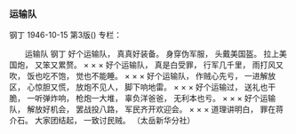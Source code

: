 ### 运输队
钢丁
1946-10-15
第3版()
专栏：

　　运输队
    钢丁
    好个运输队，
    真真好装备。
    身穿伪军服，
    头戴美国盔。
    拉上美国炮，
    又笨又累赘。
    ×  ×  ×
    好个运输队，
    真是白受罪，
    行军几千里，
    雨打风又吹，
    饭也吃不饱，
    觉也不能睡。
    ×  ×  ×
    好个运输队，
    作贼心先亏，
    一进解放区，
    心惊胆又慌，
    放炮不见人，
    脚下响地雷。
    ×  ×  ×
    好个运输过，
    送礼也干脆，
    一听弹炸响，
    枪炮一大堆，
    辜负洋爸爸，
    无利本也亏。
    ×  ×  ×
    好个运输队，
    解放好机会，
    罢战投八路，
    军民齐开欢迎会。
    ×  ×  ×
    道理讲明白，
    罪在蒋介石。
    大家团结起，
    一致讨民贼。
    （太岳新华分社）
